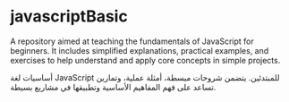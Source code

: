 # javascriptBasic
A repository aimed at teaching the fundamentals of JavaScript for beginners. It includes simplified explanations, practical examples, and exercises to help understand and apply core concepts in simple projects. 

 أساسيات لغة JavaScript للمبتدئين. يتضمن شروحات مبسطة، أمثلة عملية، وتمارين تساعد على فهم المفاهيم الأساسية وتطبيقها في مشاريع بسيطة.

